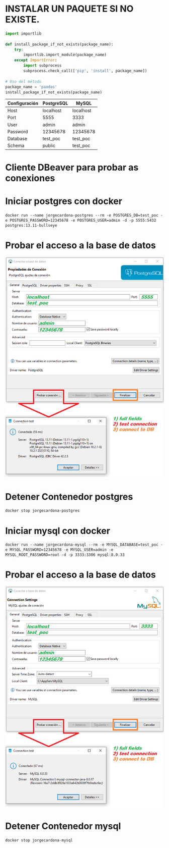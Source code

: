 # INSTALAR UN PAQUETE SI NO EXISTE.
```python
import importlib

def install_package_if_not_exists(package_name):
    try:
        importlib.import_module(package_name)
    except ImportError:
        import subprocess
        subprocess.check_call(['pip', 'install', package_name])

# Uso del método
package_name = 'pandas'
install_package_if_not_exists(package_name)
```
| Configuración | PostgreSQL     | MySQL |
|---------------|-----------|------------------------------|
| Host          | localhost | localhost                    |
| Port          | 5555      | 3333                         |
| User          | admin     | admin                        |
| Password      | 12345678  | 12345678                     |
| Database      | test_poc  | test_poc                     |
| Schema        | public    | test_poc                     |

# Cliente DBeaver para probar as conexiones

# Iniciar postgres con docker
```
docker run --name jorgecardona-postgres --rm -e POSTGRES_DB=test_poc -e POSTGRES_PASSWORD=12345678 -e POSTGRES_USER=admin -d -p 5555:5432 postgres:13.11-bullseye
```

# Probar el acceso a la base de datos
<img src="Contenedores\Bases de datos\probar_conexion_postgresql.png">

# Detener Contenedor postgres
```
docker stop jorgecardona-postgres
```

# Iniciar mysql con docker
```
docker run --name jorgecardona-mysql --rm -e MYSQL_DATABASE=test_poc -e MYSQL_PASSWORD=12345678 -e MYSQL_USER=admin -e MYSQL_ROOT_PASSWORD=root -d -p 3333:3306 mysql:8.0.33
```
# Probar el acceso a la base de datos
<img src="Contenedores\Bases de datos\probar_conexion_mysql.png">

# Detener Contenedor mysql
```
docker stop jorgecardona-mysql
```